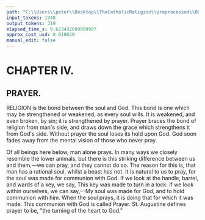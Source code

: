```yaml
---
path: "C:\\Users\\peter\\Desktop\\TheCatholicReligion\\preprocessed\\00322.jpg"
input_tokens: 1948
output_tokens: 319
elapsed_time_s: 9.623432699999997
approx_cost_usd: 0.010629
manual_edit: false
---
```

# CHAPTER IV.

## PRAYER.

RELIGION is the bond between the soul
and God. This bond is one which may
be strengthened or weakened, as every soul
wills. It is weakened, and even broken, by sin;
it is strengthened by prayer. Prayer braces
the bond of religion from man's side, and draws
down the grace which strengthens it from God's
side. Without prayer the soul loses its hold
upon God. God soon fades away from the
mental vision of those who never pray.

Of all beings here below, man alone prays.
In many ways we closely resemble the lower
animals, but there is this striking difference
between us and them,—we can pray, and they
cannot do so. The reason for this is, that man
has a rational soul, whilst a beast has not. It
is natural to us to pray, for the soul was made
for communion with God. If we look at the
handle, barrel, and wards of a key, we say,
This key was made to turn in a lock: if we
look within ourselves, we can say,—My soul
was made for God, and to hold communion with
him. When the soul prays, it is doing that
for which it was made. This communion with
God is called Prayer. St. Augustine defines
prayer to be, "the turning of the heart to God."